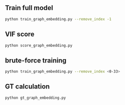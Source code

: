 ## Train full model
```bash
python train_graph_embedding.py --remove_index -1
```

## VIF score
```bash
python score_graph_embedding.py
```

## brute-force training
```bash
python train_graph_embedding.py --remove_index <0-33>
```

## GT calculation
```bash
python gt_graph_embedding.py
```